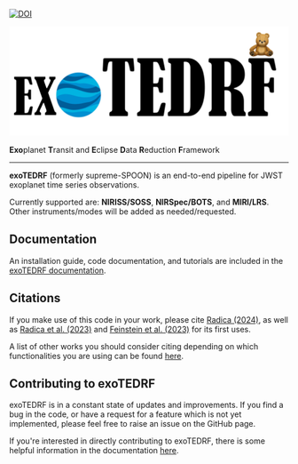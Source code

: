 [![DOI](https://joss.theoj.org/papers/10.21105/joss.06898/status.svg)](https://doi.org/10.21105/joss.06898)

<p align="center">
  <img width = "600" src="./docs/figures/logo.png"/>
</p>

**Exo**planet **T**ransit and **E**clipse **D**ata **R**eduction **F**ramework
___


**exoTEDRF** (formerly supreme-SPOON) is an end-to-end pipeline for JWST exoplanet time series observations.  

Currently supported are: **NIRISS/SOSS**, **NIRSpec/BOTS**, and **MIRI/LRS**. Other instruments/modes will be added as needed/requested. 

## Documentation
An installation guide, code documentation, and tutorials are included in the [exoTEDRF documentation](https://exotedrf.readthedocs.io/en/latest/index.html).

## Citations
If you make use of this code in your work, please cite [Radica (2024)](https://ui.adsabs.harvard.edu/abs/2024arXiv240717541R/abstract), as well as [Radica et al. (2023)](https://ui.adsabs.harvard.edu/abs/2023MNRAS.524..835R/abstract) 
and [Feinstein et al. (2023)](https://ui.adsabs.harvard.edu/abs/2023Natur.614..670F/abstract) for its first uses.  

A list of other works you should consider citing depending on which functionalities you are using can be found [here](https://exotedrf.readthedocs.io/en/latest/content/citations.html).

## Contributing to exoTEDRF
exoTEDRF is in a constant state of updates and improvements. If you find a bug in the code, or have a request for a feature which is not yet implemented, please feel free to raise an issue on the GitHub page. 

If you're interested in directly contributing to exoTEDRF, there is some helpful information in the documentation [here](https://exotedrf.readthedocs.io/en/latest/content/contributions.html).